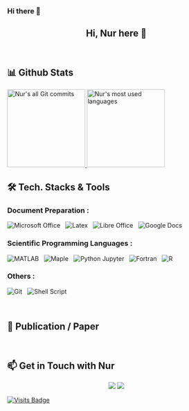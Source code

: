 ### Hi there 👋

<div align="center">
  <h2>Hi, Nur here 👋</h2>
</div>

<!-- <div align="center">
  <img alt="Nur's Profile Banner" src="https://github.com/hidayatmn378/hidayatmn378/blob/main/myfile.gif" width="400" height="400" />
</div> -->

<br />

## 📊️&nbsp;Github Stats

<a href="https://github.com/hidayatmn378">
  <img alt="Nur's all Git commits" height="180em" src="https://github-readme-stats.vercel.app/api?username=hidayatmn378&show_icons=true&theme=vue-dark&include_all_commits=true&count_private=true" />
  <img alt="Nur's most used languages" height="180em" src="https://github-readme-stats.vercel.app/api/top-langs/?username=hidayatmn378&layout=compact&theme=vue-dark&hide=shards,shaderlab,hlsl,html,css&langs_count=6" />
</a>

<br />

## 🛠 Tech. Stacks & Tools

### Document Preparation :

<img alt="Microsoft Office" src="https://img.shields.io/badge/microsoft-office-%23007ACC.svg?&style=for-the-badge&logo=microsoftoffice&logoColor=white" />&nbsp;&nbsp;
<img alt="Latex" src="https://img.shields.io/badge/latex%20-%23323330.svg?&style=for-the-badge&logo=latex&logoColor=yellowgreen" />&nbsp;&nbsp;
<img alt="Libre Office" src="https://img.shields.io/badge/libre-office%20-%23E34F26.svg?&style=for-the-badge&logo=libreoffice&logoColor=white" />&nbsp;&nbsp;
<img alt="Google Docs" src="https://img.shields.io/badge/google-docs%20-%231572B6.svg?&style=for-the-badge&logo=google&logoColor=white" />&nbsp;&nbsp;

<!-- <img src="https://img.shields.io/badge/python%20-%2314354C.svg?&style=for-the-badge&logo=python&logoColor=white" />&nbsp;&nbsp; -->


### Scientific Programming Languages :

<img alt="MATLAB" src="https://img.shields.io/badge/matlab%20-%2320232a.svg?&style=for-the-badge&logo=wolframmathematica&logoColor=%2361DAFB" />&nbsp;&nbsp;
<img alt="Maple" src="https://img.shields.io/badge/maple%20-%232E7EEA.svg?&style=for-the-badge&logo=wolframmathematica&logoColor=critical" />&nbsp;&nbsp;
<img alt="Python Jupyter" src="https://img.shields.io/badge/python-jupyter%20-%2314354C.svg?&style=for-the-badge&logo=python&logoColor=white" />&nbsp;&nbsp;
<img alt="Fortran" src="https://img.shields.io/badge/fortran-0170FE?style=for-the-badge&logo=fortran&logoColor=white" />&nbsp;&nbsp;
<img alt="R" src="https://img.shields.io/badge/R-311C87?style=for-the-badge&logo=r" />&nbsp;&nbsp;

<!--
### Database :

<img alt="MySQL" src ="https://img.shields.io/badge/mysql-%234479A1.svg?&style=for-the-badge&logo=mysql&logoColor=white" />&nbsp;&nbsp;
-->

### Others :

<img alt="Git" src="https://img.shields.io/badge/git%20-%23F05033.svg?&style=for-the-badge&logo=git&logoColor=white" />&nbsp;&nbsp;
<img alt="Shell Script" src="https://img.shields.io/badge/shell_script%20-%23121011.svg?&style=for-the-badge&logo=gnu-bash&logoColor=white" />&nbsp;&nbsp;

<!-- <img src="https://img.shields.io/badge/github%20-%23121011.svg?&style=for-the-badge&logo=github&logoColor=white" />&nbsp;&nbsp; -->
<!-- <img src="https://img.shields.io/badge/gitlab%20-%23181717.svg?&style=for-the-badge&logo=gitlab&logoColor=white" />&nbsp;&nbsp; -->

<br />

## 📜 Publication / Paper
<!--
- Building an ID Card Repository with Progressive Web Application to Mitigate Fraud based on the Twelve-Factor App methodology ([View](https://ieeexplore.ieee.org/abstract/document/9527413))
-->
<!--
## 👨🏻‍💻 &nbsp;About Kevin

💡 &nbsp; I love to explore information technology and am passionate in Front-End Development and Cyber Security. <br />
🎯 &nbsp; My goal is to contribute to my country in IT field. 
-->

<br />
<!--
Thanks for making this far! You deserve a pat on the back:

<p align="center">
  <img width="500" src="https://github-readme-quotes.herokuapp.com/quote?theme=vue-dark&animation=default&layout=default&font=default" />
  <br/>
  Have a nice day!
</p>
-->

<!-- 🎓 &nbsp; I am currently studying at Computer Science at a university. <br />
✍️ &nbsp; In my free time, I develop my language skills, especially learning and speaking English🇬🇧 and Japanese🇯🇵. <br />
💬 &nbsp; Feel free to reach out to me for some interesting discussion. <br />
✉️ &nbsp; You can connect with me through LinkedIn or shoot me an email! I'll try to respond as soon as I can. <br />
-->

<!--
<img align="left" alt="Visual Studio Code" width="26px" src="https://raw.githubusercontent.com/github/explore/80688e429a7d4ef2fca1e82350fe8e3517d3494d/topics/visual-studio-code/visual-studio-code.png" />
<img align="left" alt="HTML5" width="26px" src="https://raw.githubusercontent.com/github/explore/80688e429a7d4ef2fca1e82350fe8e3517d3494d/topics/html/html.png" />
<img align="left" alt="CSS3" width="26px" src="https://raw.githubusercontent.com/github/explore/80688e429a7d4ef2fca1e82350fe8e3517d3494d/topics/css/css.png" />
<img align="left" alt="JavaScript" width="26px" src="https://raw.githubusercontent.com/github/explore/80688e429a7d4ef2fca1e82350fe8e3517d3494d/topics/javascript/javascript.png" />
<img align="left" alt="React" width="26px" src="https://raw.githubusercontent.com/github/explore/80688e429a7d4ef2fca1e82350fe8e3517d3494d/topics/react/react.png" />
<img align="left" alt="GraphQL" width="26px" src="https://raw.githubusercontent.com/github/explore/80688e429a7d4ef2fca1e82350fe8e3517d3494d/topics/graphql/graphql.png" />
<img align="left" alt="SQL" width="26px" src="https://raw.githubusercontent.com/github/explore/80688e429a7d4ef2fca1e82350fe8e3517d3494d/topics/sql/sql.png" />
<img align="left" alt="MySQL" width="26px" src="https://raw.githubusercontent.com/github/explore/80688e429a7d4ef2fca1e82350fe8e3517d3494d/topics/mysql/mysql.png" />
<img align="left" alt="MongoDB" width="26px" src="https://raw.githubusercontent.com/github/explore/80688e429a7d4ef2fca1e82350fe8e3517d3494d/topics/mongodb/mongodb.png" />
<img align="left" alt="Git" width="26px" src="https://raw.githubusercontent.com/github/explore/80688e429a7d4ef2fca1e82350fe8e3517d3494d/topics/git/git.png" />
<img align="left" alt="GitHub" width="26px" src="https://raw.githubusercontent.com/github/explore/78df643247d429f6cc873026c0622819ad797942/topics/github/github.png" />
<img align="left" alt="Terminal" width="26px" src="https://raw.githubusercontent.com/github/explore/80688e429a7d4ef2fca1e82350fe8e3517d3494d/topics/terminal/terminal.png" /> 
<br>
<br>
-->

## :mailbox: Get in Touch with Nur

<p align="center" id="contact">
  <a href= "https://www.linkedin.com/in/muh-nurhidayat/"><img src="https://img.icons8.com/dusk/48/000000/linkedin.png"/></a>
  <a href= "mailto:muh.nurhidayat378@gmail.com"><img src="https://img.icons8.com/dusk/48/000000/gmail.png"/></a>
</p>

<!--
<p align="center">
  <img align="left" src="https://img.shields.io/badge/muh.nurhidayat378@gmail.com-D14836?style=for-the-badge&logo=gmail&logoColor=white" />
  <img align="left" src="https://img.shields.io/badge/muh-nurhidayat-%230077B5.svg?style=for-the-badge&logo=linkedin&logoColor=white" />
</p>
<br/>
<br/>
-->

[![Visits Badge](https://badges.pufler.dev/visits/kevinadhiguna/kevinadhiguna)](https://github.com/kevinadhiguna)

<!--
<p align="center">
  Profile Views<br>
  <img src="https://profile-counter.glitch.me/kevinadhiguna/count.svg" />
</p>
-->

<!--
**kevinadhiguna/kevinadhiguna** is a ✨ _special_ ✨ repository because its `README.md` (this file) appears on your GitHub profile.

Here are some ideas to get you started:

- 🔭 I’m currently working on ...
- 🌱 I’m currently learning ...
- 👯 I’m looking to collaborate on ...
- 🤔 I’m looking for help with ...
- 💬 Ask me about ...
- 📫 How to reach me: ...
- 😄 Pronouns: ...
- ⚡ Fun fact: ...
-->

  <!--
<img src="https://github.com/hidayatmn378/hidayatmn378/blob/main/myfile.gif" width="400" height="400" />
  -->
